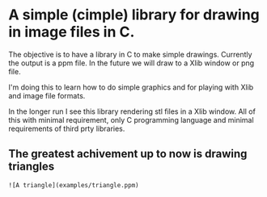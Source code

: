 # A simple (cimple) library for drawing in image files in C.

The objective is to have a library in C to make simple drawings. 
Currently the output is a ppm file. In the future we will draw to a Xlib
window or png file. 

I'm doing this to learn how to do simple graphics and for playing with Xlib
and image file formats.

In the longer run I see this library rendering stl files in a Xlib window.
All of this with minimal requirement, only C programming language and minimal
requirements of third prty libraries.

## The greatest achivement up to now is drawing triangles

	![A triangle](examples/triangle.ppm)
	
	
	
